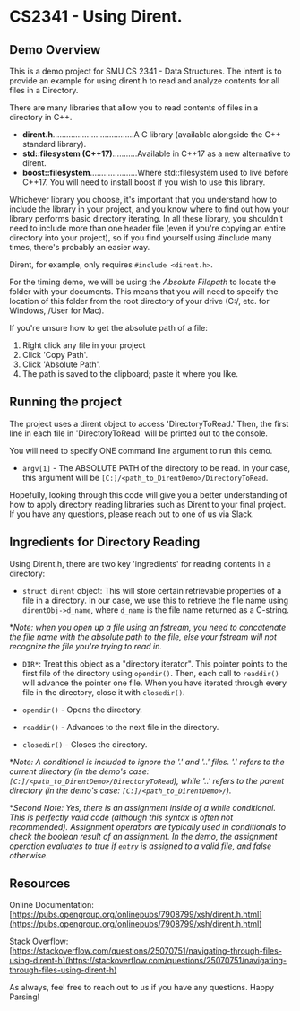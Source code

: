 # CS2341 - Using Dirent.

## Demo Overview

This is a demo project for SMU CS 2341 - Data Structures. The intent is to provide an example
for using dirent.h to read and analyze contents for all files in a Directory.

There are many libraries that allow you to read contents of files in a directory in C++.

- **dirent.h**....................................A C library (available alongside the C++ standard library).
- **std::filesystem (C++17)**...........Available in C++17 as a new alternative to dirent.
- **boost::filesystem**.....................Where std::filesystem used to live before C++17. You
will need to install boost if you wish to use this library.
  
Whichever library you choose, it's important that you understand how to include the library in your project, and
you know where to find out how your library performs basic directory iterating. In all these library, you shouldn't need
to include more than one header file (even if you're copying an entire directory into your project), so if you find yourself
using #include many times, there's probably an easier way.

Dirent, for example, only requires `#include <dirent.h>`.

For the timing demo, we will be using the *Absolute Filepath* to locate the folder with your documents. This means
that you will need to specify the location of this folder from the root directory of your drive
(C:/, etc. for Windows, /User for Mac).

If you're unsure how to get the absolute path of a file:

1. Right click any file in your project 
2. Click 'Copy Path'.
3. Click 'Absolute Path'.
4. The path is saved to the clipboard; paste it where you like.

## Running the project

The project uses a dirent object to access 'DirectoryToRead.' Then, the first line in each
file in 'DirectoryToRead' will be printed out to the console.

You will need to specify ONE command line argument to run this demo.

- `argv[1]` - The ABSOLUTE PATH of the directory to be read. In your case, this argument
will be `[C:]/<path_to_DirentDemo>/DirectoryToRead`.
  
Hopefully, looking through this code will give you a better understanding of how to apply
directory reading libraries such as Dirent to your final project. If you have any questions,
please reach out to one of us via Slack.

## Ingredients for Directory Reading

Using Dirent.h, there are two key 'ingredients' for reading contents in a directory:

- `struct dirent` object: This will store certain retrievable properties of a file in a directory.
In our case, we use this to retrieve the file name using `direntObj->d_name`, where `d_name` is the
  file name returned as a C-string.
  
**Note: when you open up a file using an fstream, you need to concatenate the file name with the
absolute path to the file, else your fstream will not recognize the file you're trying to read in.*

- `DIR*`: Treat this object as a "directory iterator". This pointer points to the first file
of the directory using `opendir()`. Then, each call to `readdir()` will advance the pointer one
  file. When you have iterated through every file in the directory, close it with `closedir()`.
  

- `opendir()` - Opens the directory.
- `readdir()` - Advances to the next file in the directory.
- `closedir()` - Closes the directory.

**Note: A conditional is included to ignore the '.' and '..' files. '.' refers to the current directory
(in the demo's case: `[C:]/<path_to_DirentDemo>/DirectoryToRead`), while '..' refers to the parent directory
(in the demo's case: `[C:]/<path_to_DirentDemo>/`).*

**Second Note: Yes, there is an assignment inside of a while conditional. This is perfectly
valid code (although this syntax is often not recommended). Assignment operators are typically
used in conditionals to check the boolean result of an assignment. In the demo, the assignment operation
evaluates to true if `entry` is assigned to a valid file, and false otherwise.*

## Resources

Online Documentation: [https://pubs.opengroup.org/onlinepubs/7908799/xsh/dirent.h.html](https://pubs.opengroup.org/onlinepubs/7908799/xsh/dirent.h.html)

Stack Overflow: [https://stackoverflow.com/questions/25070751/navigating-through-files-using-dirent-h](https://stackoverflow.com/questions/25070751/navigating-through-files-using-dirent-h)

As always, feel free to reach out to us if you have any questions. Happy Parsing!
